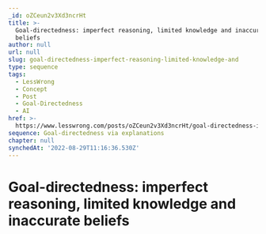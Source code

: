 ```yaml
---
_id: oZCeun2v3Xd3ncrHt
title: >-
  Goal-directedness: imperfect reasoning, limited knowledge and inaccurate
  beliefs
author: null
url: null
slug: goal-directedness-imperfect-reasoning-limited-knowledge-and
type: sequence
tags:
  - LessWrong
  - Concept
  - Post
  - Goal-Directedness
  - AI
href: >-
  https://www.lesswrong.com/posts/oZCeun2v3Xd3ncrHt/goal-directedness-imperfect-reasoning-limited-knowledge-and
sequence: Goal-directedness via explanations
chapter: null
synchedAt: '2022-08-29T11:16:36.530Z'
---
```

# Goal-directedness: imperfect reasoning, limited knowledge and inaccurate beliefs

